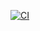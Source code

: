 [![CI](https://github.com/goldfnger/EssentialFeedApp/actions/workflows/CI.yml/badge.svg)](https://github.com/goldfnger/EssentialFeedApp/actions/workflows/CI.yml)
